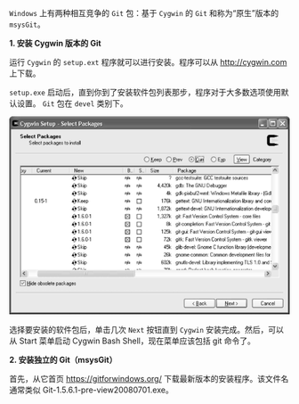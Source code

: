 `Windows` 上有两种相互竞争的 `Git` 包：基于 `Cygwin` 的 `Git` 和称为“原生”版本的 `msysGit`。

**1. 安装 Cygwin 版本的 Git**

运行 `Cygwin` 的 `setup.ext` 程序就可以进行安装。程序可以从 http://cygwin.com 上下载。

`setup.exe` 启动后，直到你到了安装软件包列表那步，程序对于大多数选项使用默认设置。 `Git` 包在 `devel` 类别下。

![01](./images/01.png)

选择要安装的软件包后，单击几次 `Next` 按钮直到 `Cygwin` 安装完成。然后，可以从 Start 菜单启动 Cygwin Bash Shell，现在菜单应该包括 git 命令了。

**2. 安装独立的 Git（msysGit）**

首先，从它首页 https://gitforwindows.org/ 下载最新版本的安装程序。该文件名通常类似 Git-1.5.6.1-pre-view20080701.exe。

